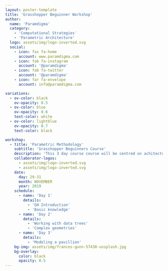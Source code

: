 ```yaml
---
layout: poster-template
title: 'Grasshopper Beguinner Workshop'
author:
  name: 'Paramdigma'
  category:
    - 'Computational Strategies'
    - 'Parametric Architecture'
  logo: assets/img/logo-inverted.svg
  social:
    - icon: fas fa-home
      account: www.paramdigma.com
    - icon: fab fa-instagram
      account: '@paramdigma'
    - icon: fab fa-twitter
      account: '@paramdigma'
    - icon: far fa-envelope
      account: info@paramdigma.com

variations:
  - ov-color: black
    ov-opacity: 0.5
  - ov-color: blue
    ov-opacity: 0.6
    text-color: white
  - ov-color: lightblue
    ov-opacity: 0.7
    text-color: black

workshop:
  - title: 'Parametric Methodology'
    subtitle: 'Grasshopper Beguinners Course'
    description: 'This 3 day course course will be centred on achitectural design using parametric tools, specifically Rhino+Grasshopper. We will cover the basic use of the different components, and explain the main metodology...'
    collaborator-logos:
      - assets/img/logo-inverted.svg
      - assets/img/logo-inverted.svg
    date:
      day: 29-31
      month: NOVEMBER
      year: 2019
    schedule:
      - name: 'Day 1'
        details:
          - 'GH Introduction'
          - 'Basic knowledge'
      - name: 'Day 2'
        details:
          - 'Working with data trees'
          - 'Complex geometries'
      - name: 'Day 3'
        details:
          - 'Modeling a pavillion'
    bg-img: assets/img/frances-gunn-57430-unsplash.jpg
    bg-overlay:
      color: black
      opacity: 0.5
---
```

